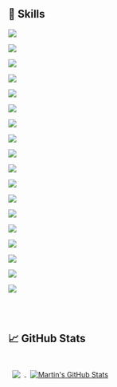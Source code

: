 
<br>
<br>

## 💼 Skills

![](https://img.shields.io/badge/Code-HTML-informational?style=flat&logo=html5&logoColor=white&color=4AB197)

![](https://img.shields.io/badge/Code-CSS-informational?style=flat&logo=css3&logoColor=white&color=4AB197)

![](https://img.shields.io/badge/Code-Bootstrap-informational?style=flat&logo=bootstrap&logoColor=white&color=4AB197)

![](https://img.shields.io/badge/Code-JavaScript-informational?style=flat&logo=javascript&logoColor=white&color=4AB197)

![](https://img.shields.io/badge/Code-jQuery-informational?style=flat&logo=jquery&logoColor=white&color=4AB197)

![](https://img.shields.io/badge/Code-PHP-informational?style=flat&logo=php&logoColor=white&color=4AB197)

![](https://img.shields.io/badge/Code-OOP-informational?style=flat&logo=oop&logoColor=white&color=4AB197)

![](https://img.shields.io/badge/Code-Laravel-informational?style=flat&logo=laravel&logoColor=white&color=4AB197)

![](https://img.shields.io/badge/Code-MVC-informational?style=flat&logo=mvc&logoColor=white&color=4AB197)

![](https://img.shields.io/badge/Code-API-informational?style=flat&logo=api&logoColor=white&color=4AB197)

![](https://img.shields.io/badge/Code-ORM-informational?style=flat&logo=orm&logoColor=white&color=4AB197)

![](https://img.shields.io/badge/Code-Dependency%20Management-informational?style=flat&logo=dependency-management&logoColor=white&color=4AB197)

![](https://img.shields.io/badge/Code-Command%20Line%20Tools-informational?style=flat&logo=cli&logoColor=white&color=4AB197)

![](https://img.shields.io/badge/Code-Laravel%20Packages%20and%20Bundles-informational?style=flat&logo=laravel-packages&logoColor=white&color=4AB197)

![](https://img.shields.io/badge/Code-Performance%20Optimization-informational?style=flat&logo=performance-optimization&logoColor=white&color=4AB197)

![](https://img.shields.io/badge/Code-Problem%20Solving-informational?style=flat&logo=problem-solving&logoColor=white&color=4AB197)

![](https://img.shields.io/badge/Code-Version%20Control-informational?style=flat&logo=git&logoColor=white&color=4AB197)

![](https://img.shields.io/badge/Code-Front--End%20Technologies-informational?style=flat&logo=frontend&logoColor=white&color=4AB197)


<br>
<br>

## &#x1f4c8; GitHub Stats

<br>

<a href="https://github.com/ajuliush">
  <img align="center" style="margin:0.5rem" src="https://github-readme-stats.vercel.app/api/top-langs/?username=ajuliush&hide=html,css&title_color=ffffff&text_color=c9cacc&icon_color=4AB197&bg_color=1A2B34" />
</a>

<a href="https://github.com/ajuliush">
  <img align="center" style="margin:0.5rem" src="https://github-readme-stats.vercel.app/api?username=ajuliush&show_icons=true&line_height=27&count_private=true&title_color=ffffff&text_color=c9cacc&icon_color=4AB097&bg_color=1A2B34" alt="Martin's GitHub Stats" />
</a>


<!--
**Samun4u/Samun4u** is a ✨ _special_ ✨ repository because its `README.md` (this file) appears on your GitHub profile.

Here are some ideas to get you started:

- 🔭 I’m currently working on ...
- 🌱 I’m currently learning ...
- 👯 I’m looking to collaborate on ...
- 🤔 I’m looking for help with ...
- 💬 Ask me about ...
- 📫 How to reach me: ...
- 😄 Pronouns: ...
- ⚡ Fun fact: ...
-->
